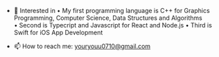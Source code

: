 - 🌷 Interested in
 • My first programming language is C++ for Graphics Programming, Computer Science, Data Structures and Algorithms  
 • Second is Typecript and Javascript for React and Node.js
 • Third is Swift for iOS App Development  

- 📫 How to reach me: youryouu0710@gmail.com
